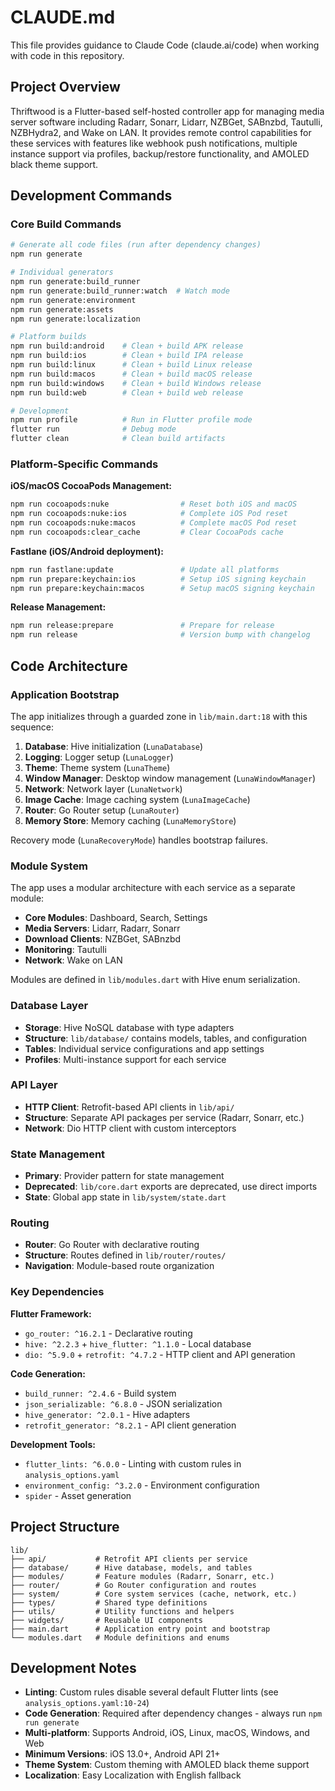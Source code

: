 # CLAUDE.md

This file provides guidance to Claude Code (claude.ai/code) when working with code in this repository.

## Project Overview

Thriftwood is a Flutter-based self-hosted controller app for managing media server software including Radarr, Sonarr, Lidarr, NZBGet, SABnzbd, Tautulli, NZBHydra2, and Wake on LAN. It provides remote control capabilities for these services with features like webhook push notifications, multiple instance support via profiles, backup/restore functionality, and AMOLED black theme support.

## Development Commands

### Core Build Commands
```bash
# Generate all code files (run after dependency changes)
npm run generate

# Individual generators
npm run generate:build_runner
npm run generate:build_runner:watch  # Watch mode
npm run generate:environment
npm run generate:assets
npm run generate:localization

# Platform builds
npm run build:android    # Clean + build APK release
npm run build:ios        # Clean + build IPA release  
npm run build:linux      # Clean + build Linux release
npm run build:macos      # Clean + build macOS release
npm run build:windows    # Clean + build Windows release
npm run build:web        # Clean + build web release

# Development
npm run profile          # Run in Flutter profile mode
flutter run              # Debug mode
flutter clean            # Clean build artifacts
```

### Platform-Specific Commands

**iOS/macOS CocoaPods Management:**
```bash
npm run cocoapods:nuke                # Reset both iOS and macOS
npm run cocoapods:nuke:ios            # Complete iOS Pod reset
npm run cocoapods:nuke:macos          # Complete macOS Pod reset
npm run cocoapods:clear_cache         # Clear CocoaPods cache
```

**Fastlane (iOS/Android deployment):**
```bash
npm run fastlane:update               # Update all platforms
npm run prepare:keychain:ios          # Setup iOS signing keychain
npm run prepare:keychain:macos        # Setup macOS signing keychain
```

**Release Management:**
```bash
npm run release:prepare               # Prepare for release
npm run release                       # Version bump with changelog
```

## Code Architecture

### Application Bootstrap
The app initializes through a guarded zone in `lib/main.dart:18` with this sequence:
1. **Database**: Hive initialization (`LunaDatabase`)
2. **Logging**: Logger setup (`LunaLogger`) 
3. **Theme**: Theme system (`LunaTheme`)
4. **Window Manager**: Desktop window management (`LunaWindowManager`)
5. **Network**: Network layer (`LunaNetwork`)
6. **Image Cache**: Image caching system (`LunaImageCache`)
7. **Router**: Go Router setup (`LunaRouter`)
8. **Memory Store**: Memory caching (`LunaMemoryStore`)

Recovery mode (`LunaRecoveryMode`) handles bootstrap failures.

### Module System
The app uses a modular architecture with each service as a separate module:
- **Core Modules**: Dashboard, Search, Settings
- **Media Servers**: Lidarr, Radarr, Sonarr 
- **Download Clients**: NZBGet, SABnzbd
- **Monitoring**: Tautulli
- **Network**: Wake on LAN

Modules are defined in `lib/modules.dart` with Hive enum serialization.

### Database Layer
- **Storage**: Hive NoSQL database with type adapters
- **Structure**: `lib/database/` contains models, tables, and configuration
- **Tables**: Individual service configurations and app settings
- **Profiles**: Multi-instance support for each service

### API Layer
- **HTTP Client**: Retrofit-based API clients in `lib/api/`
- **Structure**: Separate API packages per service (Radarr, Sonarr, etc.)
- **Network**: Dio HTTP client with custom interceptors

### State Management
- **Primary**: Provider pattern for state management
- **Deprecated**: `lib/core.dart` exports are deprecated, use direct imports
- **State**: Global app state in `lib/system/state.dart`

### Routing
- **Router**: Go Router with declarative routing
- **Structure**: Routes defined in `lib/router/routes/`
- **Navigation**: Module-based route organization

### Key Dependencies

**Flutter Framework:**
- `go_router: ^16.2.1` - Declarative routing
- `hive: ^2.2.3` + `hive_flutter: ^1.1.0` - Local database
- `dio: ^5.9.0` + `retrofit: ^4.7.2` - HTTP client and API generation

**Code Generation:**
- `build_runner: ^2.4.6` - Build system
- `json_serializable: ^6.8.0` - JSON serialization  
- `hive_generator: ^2.0.1` - Hive adapters
- `retrofit_generator: ^8.2.1` - API client generation

**Development Tools:**
- `flutter_lints: ^6.0.0` - Linting with custom rules in `analysis_options.yaml`
- `environment_config: ^3.2.0` - Environment configuration
- `spider` - Asset generation

## Project Structure

```
lib/
├── api/           # Retrofit API clients per service
├── database/      # Hive database, models, and tables  
├── modules/       # Feature modules (Radarr, Sonarr, etc.)
├── router/        # Go Router configuration and routes
├── system/        # Core system services (cache, network, etc.)
├── types/         # Shared type definitions
├── utils/         # Utility functions and helpers
├── widgets/       # Reusable UI components
├── main.dart      # Application entry point and bootstrap
└── modules.dart   # Module definitions and enums
```

## Development Notes

- **Linting**: Custom rules disable several default Flutter lints (see `analysis_options.yaml:10-24`)
- **Code Generation**: Required after dependency changes - always run `npm run generate`
- **Multi-platform**: Supports Android, iOS, Linux, macOS, Windows, and Web
- **Minimum Versions**: iOS 13.0+, Android API 21+
- **Theme System**: Custom theming with AMOLED black theme support
- **Localization**: Easy Localization with English fallback